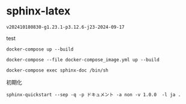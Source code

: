 # sphinx-latex

```
v202410180830-g1.23.1-p3.12.6-j23-2024-09-17
```

test
```
docker-compose up --build

docker-compose --file docker-compose_image.yml up --build

```



```
docker-compose exec sphinx-doc /bin/sh
```
初期化
```
sphinx-quickstart --sep -q -p ドキュメント -a non -v 1.0.0  -l ja . 
```
